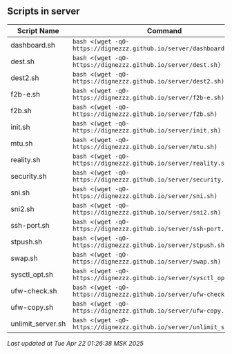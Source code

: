 ## Scripts in server

| Script Name | Command |
|-------------|---------|
| dashboard.sh | `bash <(wget -qO- https://dignezzz.github.io/server/dashboard.sh)` |
| dest.sh | `bash <(wget -qO- https://dignezzz.github.io/server/dest.sh)` |
| dest2.sh | `bash <(wget -qO- https://dignezzz.github.io/server/dest2.sh)` |
| f2b-e.sh | `bash <(wget -qO- https://dignezzz.github.io/server/f2b-e.sh)` |
| f2b.sh | `bash <(wget -qO- https://dignezzz.github.io/server/f2b.sh)` |
| init.sh | `bash <(wget -qO- https://dignezzz.github.io/server/init.sh)` |
| mtu.sh | `bash <(wget -qO- https://dignezzz.github.io/server/mtu.sh)` |
| reality.sh | `bash <(wget -qO- https://dignezzz.github.io/server/reality.sh)` |
| security.sh | `bash <(wget -qO- https://dignezzz.github.io/server/security.sh)` |
| sni.sh | `bash <(wget -qO- https://dignezzz.github.io/server/sni.sh)` |
| sni2.sh | `bash <(wget -qO- https://dignezzz.github.io/server/sni2.sh)` |
| ssh-port.sh | `bash <(wget -qO- https://dignezzz.github.io/server/ssh-port.sh)` |
| stpush.sh | `bash <(wget -qO- https://dignezzz.github.io/server/stpush.sh)` |
| swap.sh | `bash <(wget -qO- https://dignezzz.github.io/server/swap.sh)` |
| sysctl_opt.sh | `bash <(wget -qO- https://dignezzz.github.io/server/sysctl_opt.sh)` |
| ufw-check.sh | `bash <(wget -qO- https://dignezzz.github.io/server/ufw-check.sh)` |
| ufw-copy.sh | `bash <(wget -qO- https://dignezzz.github.io/server/ufw-copy.sh)` |
| unlimit_server.sh | `bash <(wget -qO- https://dignezzz.github.io/server/unlimit_server.sh)` |

_Last updated at Tue Apr 22 01:26:38 MSK 2025_ 
